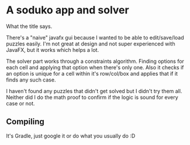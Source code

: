 # A soduko app and solver

What the title says.

There's a "naive" javafx gui because I wanted to be able to edit/save/load puzzles easily.
I'm not great at design and not super experienced with JavaFX, but it works which helps a lot.

The solver part works through a constraints algorithm. Finding options for each cell and applying that
option when there's only one. Also it checks if an option is unique for a cell within it's row/col/box and
applies that if it finds any such case.

I haven't found any puzzles that didn't get solved but I didn't try them all. Neither did I do the math proof to confirm
if the logic is sound for every case or not.

## Compiling
It's Gradle, just google it or do what you usually do :D
